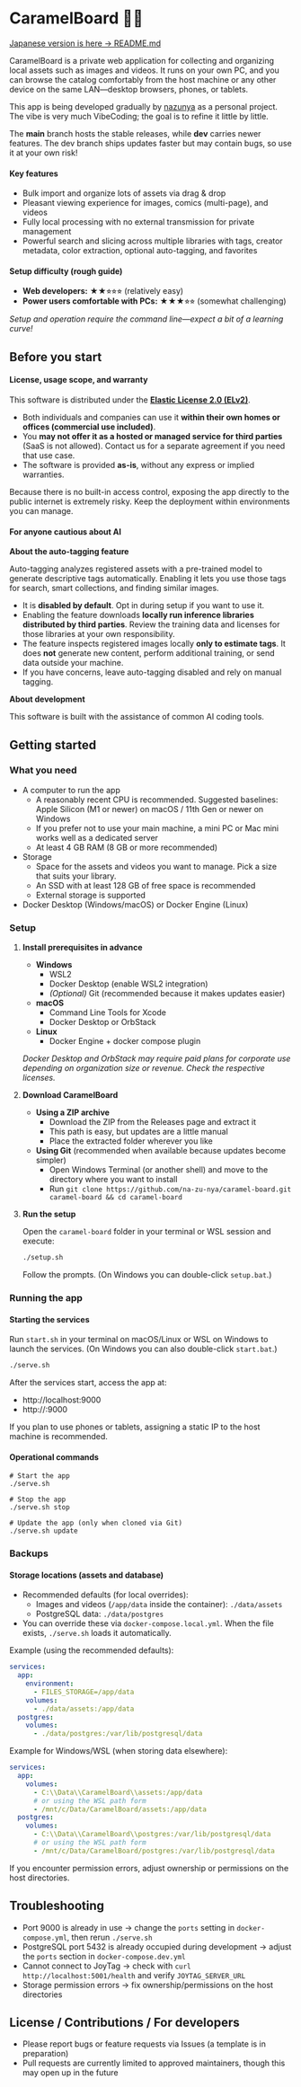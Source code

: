 # CaramelBoard 🍬🤎

[Japanese version is here → README.md](./README.md)

CaramelBoard is a private web application for collecting and organizing local assets such as images and videos. It runs on your own PC, and you can browse the catalog comfortably from the host machine or any other device on the same LAN—desktop browsers, phones, or tablets.

This app is being developed gradually by [nazunya](https://x.com/na_zu_nya) as a personal project. The vibe is very much VibeCoding; the goal is to refine it little by little.

The **main** branch hosts the stable releases, while **dev** carries newer features. The dev branch ships updates faster but may contain bugs, so use it at your own risk!

#### Key features

- Bulk import and organize lots of assets via drag & drop
- Pleasant viewing experience for images, comics (multi-page), and videos
- Fully local processing with no external transmission for private management
- Powerful search and slicing across multiple libraries with tags, creator metadata, color extraction, optional auto-tagging, and favorites

#### Setup difficulty (rough guide)

- **Web developers:** ★★⭐︎⭐︎⭐︎ (relatively easy)
- **Power users comfortable with PCs:** ★★★⭐︎⭐︎ (somewhat challenging)

*Setup and operation require the command line—expect a bit of a learning curve!*

## Before you start

#### License, usage scope, and warranty

This software is distributed under the [**Elastic License 2.0 (ELv2)**](https://www.elastic.co/licensing/elastic-license).

- Both individuals and companies can use it **within their own homes or offices (commercial use included)**.
- You **may not offer it as a hosted or managed service for third parties** (SaaS is not allowed). Contact us for a separate agreement if you need that use case.
- The software is provided **as-is**, without any express or implied warranties.

Because there is no built-in access control, exposing the app directly to the public internet is extremely risky. Keep the deployment within environments you can manage.

#### For anyone cautious about AI

**About the auto-tagging feature**

Auto-tagging analyzes registered assets with a pre-trained model to generate descriptive tags automatically. Enabling it lets you use those tags for search, smart collections, and finding similar images.

- It is **disabled by default**. Opt in during setup if you want to use it.
- Enabling the feature downloads **locally run inference libraries distributed by third parties**. Review the training data and licenses for those libraries at your own responsibility.
- The feature inspects registered images locally **only to estimate tags**. It does **not** generate new content, perform additional training, or send data outside your machine.
- If you have concerns, leave auto-tagging disabled and rely on manual tagging.

**About development**

This software is built with the assistance of common AI coding tools.

## Getting started

### What you need

- A computer to run the app
  - A reasonably recent CPU is recommended. Suggested baselines: Apple Silicon (M1 or newer) on macOS / 11th Gen or newer on Windows
  - If you prefer not to use your main machine, a mini PC or Mac mini works well as a dedicated server
  - At least 4 GB RAM (8 GB or more recommended)
- Storage
  - Space for the assets and videos you want to manage. Pick a size that suits your library.
  - An SSD with at least 128 GB of free space is recommended
  - External storage is supported
- Docker Desktop (Windows/macOS) or Docker Engine (Linux)

### Setup

1. **Install prerequisites in advance**

   - **Windows**
     - WSL2
     - Docker Desktop (enable WSL2 integration)
     - *(Optional)* Git (recommended because it makes updates easier)
   - **macOS**
     - Command Line Tools for Xcode
     - Docker Desktop or OrbStack
   - **Linux**
     - Docker Engine + docker compose plugin

   *Docker Desktop and OrbStack may require paid plans for corporate use depending on organization size or revenue. Check the respective licenses.*

2. **Download CaramelBoard**

   - **Using a ZIP archive**
     - Download the ZIP from the Releases page and extract it
     - This path is easy, but updates are a little manual
     - Place the extracted folder wherever you like
   - **Using Git** (recommended when available because updates become simpler)
     - Open Windows Terminal (or another shell) and move to the directory where you want to install
     - Run `git clone https://github.com/na-zu-nya/caramel-board.git caramel-board && cd caramel-board`

3. **Run the setup**

   Open the `caramel-board` folder in your terminal or WSL session and execute:

   ```bash
   ./setup.sh
   ```

   Follow the prompts. (On Windows you can double-click `setup.bat`.)

### Running the app

#### Starting the services

Run `start.sh` in your terminal on macOS/Linux or WSL on Windows to launch the services. (On Windows you can also double-click `start.bat`.)

```bash
./serve.sh
```

After the services start, access the app at:

- http://localhost:9000
- http://<local-ip>:9000

If you plan to use phones or tablets, assigning a static IP to the host machine is recommended.

#### Operational commands

```
# Start the app
./serve.sh

# Stop the app
./serve.sh stop

# Update the app (only when cloned via Git)
./serve.sh update
```

### Backups

#### Storage locations (assets and database)

- Recommended defaults (for local overrides):
  - Images and videos (`/app/data` inside the container): `./data/assets`
  - PostgreSQL data: `./data/postgres`
- You can override these via `docker-compose.local.yml`. When the file exists, `./serve.sh` loads it automatically.

Example (using the recommended defaults):

```yaml
services:
  app:
    environment:
      - FILES_STORAGE=/app/data
    volumes:
      - ./data/assets:/app/data
  postgres:
    volumes:
      - ./data/postgres:/var/lib/postgresql/data
```

Example for Windows/WSL (when storing data elsewhere):

```yaml
services:
  app:
    volumes:
      - C:\\Data\\CaramelBoard\\assets:/app/data
      # or using the WSL path form
      - /mnt/c/Data/CaramelBoard/assets:/app/data
  postgres:
    volumes:
      - C:\\Data\\CaramelBoard\\postgres:/var/lib/postgresql/data
      # or using the WSL path form
      - /mnt/c/Data/CaramelBoard/postgres:/var/lib/postgresql/data
```

If you encounter permission errors, adjust ownership or permissions on the host directories.

## Troubleshooting

- Port 9000 is already in use → change the `ports` setting in `docker-compose.yml`, then rerun `./serve.sh`
- PostgreSQL port 5432 is already occupied during development → adjust the `ports` section in `docker-compose.dev.yml`
- Cannot connect to JoyTag → check with `curl http://localhost:5001/health` and verify `JOYTAG_SERVER_URL`
- Storage permission errors → fix ownership/permissions on the host directories

## License / Contributions / For developers

- Please report bugs or feature requests via Issues (a template is in preparation)
- Pull requests are currently limited to approved maintainers, though this may open up in the future
